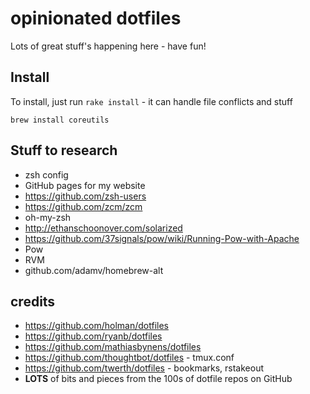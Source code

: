 # opinionated dotfiles

Lots of great stuff's happening here - have fun!

## Install

To install, just run `rake install` - it can handle file conflicts and stuff

`brew install coreutils`

## Stuff to research

* zsh config
* GitHub pages for my website
* https://github.com/zsh-users
* https://github.com/zcm/zcm
* oh-my-zsh
* http://ethanschoonover.com/solarized
* https://github.com/37signals/pow/wiki/Running-Pow-with-Apache
* Pow
* RVM
* github.com/adamv/homebrew-alt

## credits

* https://github.com/holman/dotfiles
* https://github.com/ryanb/dotfiles
* https://github.com/mathiasbynens/dotfiles
* https://github.com/thoughtbot/dotfiles - tmux.conf
* https://github.com/twerth/dotfiles - bookmarks, rstakeout
* **LOTS** of bits and pieces from the 100s of dotfile repos on GitHub